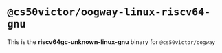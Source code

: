 # `@cs50victor/oogway-linux-riscv64-gnu`

This is the **riscv64gc-unknown-linux-gnu** binary for `@cs50victor/oogway`
